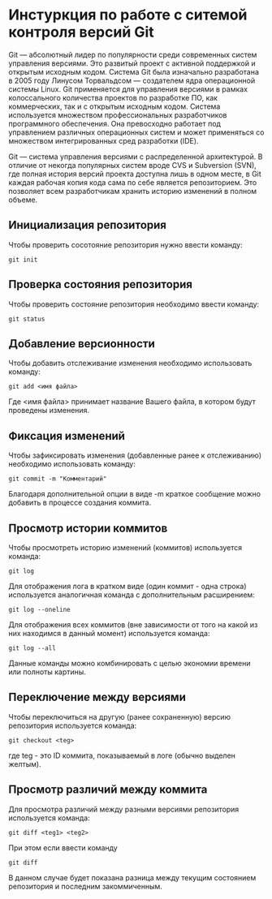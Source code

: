 # **Инстуркция по работе с ситемой контроля версий Git**
Git — абсолютный лидер по популярности среди современных систем управления версиями. Это развитый проект с активной поддержкой и 
открытым исходным кодом. Система Git была изначально разработана в 2005 году Линусом Торвальдсом — создателем ядра операционной системы Linux. 
Git применяется для управления версиями в рамках колоссального количества проектов по разработке ПО, как коммерческих, так и с открытым исходным кодом. 
Система используется множеством профессиональных разработчиков программного обеспечения. 
Она превосходно работает под управлением различных операционных систем и может применяться со множеством интегрированных сред разработки (IDE).

Git — система управления версиями с распределенной архитектурой. В отличие от некогда популярных систем вроде CVS и Subversion (SVN), 
где полная история версий проекта доступна лишь в одном месте, в Git каждая рабочая копия кода сама по себе является репозиторием. 
Это позволяет всем разработчикам хранить историю изменений в полном объеме.


## Инициализация репозитория 

Чтобы проверить сосотояние репозитория нужно ввести команду:

    git init

## Проверка состояния репозитория

Чтобы проверить состояние репозитория необходимо ввести команду:

    git status

## Добавление версионности

Чтобы добавить отслеживание изменения необходимо использовать команду:

    git add <имя файла>

Где <имя файла> принимает название Вашего файла, в котором будут проведены изменения.

## Фиксация изменений

Чтобы зафиксировать изменения (добавленные ранее к отслеживанию) необходимо использовать команду:

    git commit -m "Комментарий"

Благодаря дополнительной опции в виде -m краткое сообщение можно добавить в процессе создания коммита.

## Просмотр истории коммитов

Чтобы просмотреть историю изменений (коммитов) используется команда:

    git log

Для отображения лога в кратком виде (один коммит - одна строка) используется аналогичная команда с дополнительным расширением:

    git log --oneline

Для отображения всех коммитов (вне зависимости от того на какой из них находимся в данный момент) используется команда:

    git log --all

Данные команды можно комбинировать с целью экономии времени или полноты картины.

## Переключение между версиями

Чтобы переключиться на другую (ранее сохраненную) версию
репозитория используется команда:

    git checkout <teg>

где teg - это ID коммита, показываемый в логе (обычно выделен желтым).

## Просмотр различий между коммита

Для просмотра различий между разными версиями репозитория используется команда:

    git diff <teg1> <teg2>

При этом если ввести команду

    git diff

В данном случае будет показана разница между текущим состоянием репозитория и последним закоммиченным.

























